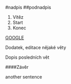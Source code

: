 #nadpis
##podnadpis
1. Vítěz
2. Start
3. Konec

[GOOGLE](http://google.com)

Dodatek, editace nějaké věty

Dopis posledních vět


####Závěr

another sentence